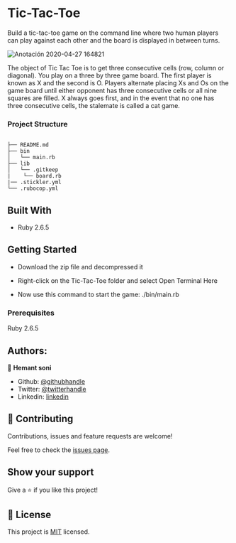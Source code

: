 # Tic-Tac-Toe
Build a tic-tac-toe game on the command line where two human players can play against each other and the board is displayed in between turns.

![Anotación 2020-04-27 164821](https://user-images.githubusercontent.com/33432289/80424462-68f4a180-88a7-11ea-9cd4-79cc15bf3a3d.jpg)

The object of Tic Tac Toe is to get three consecutive cells (row, column or diagonal). You play on a three by three game board. The first player is known as X and the second is O. Players alternate placing Xs and Os on the game board until either opponent has three consecutive cells or all nine squares are filled. X always goes first, and in the event that no one has three consecutive cells, the stalemate is called a cat game.

### Project Structure

```

├── README.md
├── bin
│   └── main.rb 
├── lib
│   └── .gitkeep
|    └── board.rb
|── .stickler.yml
└── .rubocop.yml

```

## Built With

- Ruby 2.6.5

## Getting Started

- Download the zip file and decompressed it

- Right-click on the Tic-Tac-Toe folder and select Open Terminal Here

- Now use this command to start the game: ./bin/main.rb

### Prerequisites

Ruby 2.6.5

## Authors:

👤 **Hemant soni**

- Github: [@githubhandle](https://github.com/hemant-soni-vst-au4)
- Twitter: [@twitterhandle](https://twitter.com/abdelperez11)
- Linkedin: [linkedin](https://www.linkedin.com/in/hemant-soni-97427b193/)

## 🤝 Contributing

Contributions, issues and feature requests are welcome!

Feel free to check the [issues page](https://github.com/hemant-soni-vst-au4/tic-tac-toe/issue).

## Show your support

Give a ⭐️ if you like this project!


## 📝 License

This project is [MIT](lic.url) licensed.

